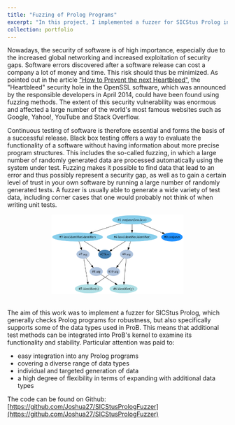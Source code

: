 ```yaml
---
title: "Fuzzing of Prolog Programs"
excerpt: "In this project, I implemented a fuzzer for SICStus Prolog including an extension to generate classical B and Event-B predicates and expressions represented as abstract syntax trees.<br/><br/><img width='30%' src='/images/b-ast.png'>"
collection: portfolio
---
```


Nowadays, the security of software is of high importance, especially due to the increased global networking and increased exploitation of security gaps.
Software errors discovered after a software release can cost a company a lot of money and time.
This risk should thus be minimized.
As pointed out in the article ["How to Prevent the next Heartbleed"](https://dwheeler.com/essays/heartbleed.html), the "Heartbleed" security hole in the OpenSSL software, which was announced by the responsible developers in April 2014, could have been found using fuzzing methods. The extent of this security vulnerability was enormous and affected a large number of the world's most famous websites such as Google, Yahoo!, YouTube and Stack Overflow.

Continuous testing of software is therefore essential and forms the basis of a successful release.
Black box testing offers a way to evaluate the functionality of a software without having information about more precise program structures.
This includes the so-called fuzzing, in which a large number of randomly generated data are processed automatically using the system under test.
Fuzzing makes it possible to find data that lead to an error and thus possibly represent a security gap, as well as to gain a certain level of trust in your own software by running a large number of randomly generated tests.
A fuzzer is usually able to generate a wide variety of test data, including corner cases that one would probably not think of when writing unit tests.

<center><img width='60%' src='/images/b-ast.png'></center><br>

The aim of this work was to implement a fuzzer for SICStus Prolog, which generally checks Prolog programs for robustness, but also specifically supports some of the data types used in ProB. This means that additional test methods can be integrated into ProB's kernel to examine its functionality and stability.
Particular attention was paid to:
- easy integration into any Prolog programs
- covering a diverse range of data types
- individual and targeted generation of data
- a high degree of flexibility in terms of expanding with additional data types

The code can be found on Github: [https://github.com/Joshua27/SICStusPrologFuzzer](https://github.com/Joshua27/SICStusPrologFuzzer)
